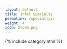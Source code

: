 ```yaml
---
layout: default
title: Intel Specialty
permalink: /specialtyi/
weight: 4
icon: Xcode.png
---
```

{% include category.html %}
